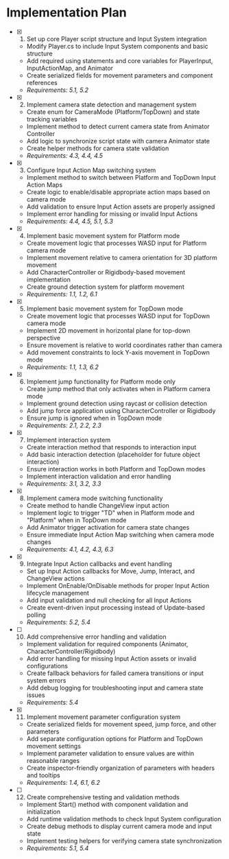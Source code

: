# Implementation Plan

- [x] 1. Set up core Player script structure and Input System integration





  - Modify Player.cs to include Input System components and basic structure
  - Add required using statements and core variables for PlayerInput, InputActionMap, and Animator
  - Create serialized fields for movement parameters and component references
  - _Requirements: 5.1, 5.2_

- [x] 2. Implement camera state detection and management system





  - Create enum for CameraMode (Platform/TopDown) and state tracking variables
  - Implement method to detect current camera state from Animator Controller
  - Add logic to synchronize script state with camera Animator state
  - Create helper methods for camera state validation
  - _Requirements: 4.3, 4.4, 4.5_

- [x] 3. Configure Input Action Map switching system


  - Implement method to switch between Platform and TopDown Input Action Maps
  - Create logic to enable/disable appropriate action maps based on camera mode
  - Add validation to ensure Input Action assets are properly assigned
  - Implement error handling for missing or invalid Input Actions
  - _Requirements: 4.4, 4.5, 5.1, 5.3_

- [x] 4. Implement basic movement system for Platform mode


  - Create movement logic that processes WASD input for Platform camera mode
  - Implement movement relative to camera orientation for 3D platform movement
  - Add CharacterController or Rigidbody-based movement implementation
  - Create ground detection system for platform movement
  - _Requirements: 1.1, 1.2, 6.1_

- [x] 5. Implement basic movement system for TopDown mode  


  - Create movement logic that processes WASD input for TopDown camera mode
  - Implement 2D movement in horizontal plane for top-down perspective
  - Ensure movement is relative to world coordinates rather than camera
  - Add movement constraints to lock Y-axis movement in TopDown mode
  - _Requirements: 1.1, 1.3, 6.2_

- [x] 6. Implement jump functionality for Platform mode only


  - Create jump method that only activates when in Platform camera mode
  - Implement ground detection using raycast or collision detection
  - Add jump force application using CharacterController or Rigidbody
  - Ensure jump is ignored when in TopDown mode
  - _Requirements: 2.1, 2.2, 2.3_

- [x] 7. Implement interaction system


  - Create interaction method that responds to interaction input
  - Add basic interaction detection (placeholder for future object interaction)
  - Ensure interaction works in both Platform and TopDown modes
  - Implement interaction validation and error handling
  - _Requirements: 3.1, 3.2, 3.3_

- [x] 8. Implement camera mode switching functionality


  - Create method to handle ChangeView input action
  - Implement logic to trigger "TD" when in Platform mode and "Platform" when in TopDown mode
  - Add Animator trigger activation for camera state changes
  - Ensure immediate Input Action Map switching when camera mode changes
  - _Requirements: 4.1, 4.2, 4.3, 6.3_

- [x] 9. Integrate Input Action callbacks and event handling



  - Set up Input Action callbacks for Move, Jump, Interact, and ChangeView actions
  - Implement OnEnable/OnDisable methods for proper Input Action lifecycle management
  - Add input validation and null checking for all Input Actions
  - Create event-driven input processing instead of Update-based polling
  - _Requirements: 5.2, 5.4_

- [ ] 10. Add comprehensive error handling and validation
  - Implement validation for required components (Animator, CharacterController/Rigidbody)
  - Add error handling for missing Input Action assets or invalid configurations
  - Create fallback behaviors for failed camera transitions or input system errors
  - Add debug logging for troubleshooting input and camera state issues
  - _Requirements: 5.4_

- [x] 11. Implement movement parameter configuration system





  - Create serialized fields for movement speed, jump force, and other parameters
  - Add separate configuration options for Platform and TopDown movement settings
  - Implement parameter validation to ensure values are within reasonable ranges
  - Create inspector-friendly organization of parameters with headers and tooltips
  - _Requirements: 1.4, 6.1, 6.2_

- [ ] 12. Create comprehensive testing and validation methods
  - Implement Start() method with component validation and initialization
  - Add runtime validation methods to check Input System configuration
  - Create debug methods to display current camera mode and input state
  - Implement testing helpers for verifying camera state synchronization
  - _Requirements: 5.1, 5.4_